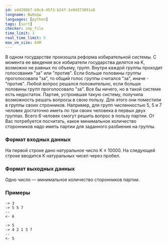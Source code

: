 ```yaml
---
id: a4d20867-b9c4-45f3-b24f-1e9d373891a8
longname: Выборы
languages: [python]
tags: [sort]
checker: cmp_file
time_limit: 1
real_time_limit: 5  
max_vm_size: 64M
---
```



В одном государстве произошла реформа избирательной системы. С момента ее введения все избиратели государства делятся на K, возможно не равных по объему, групп.
Внутри каждой группы проходит голосования "за" или "против". Если больше половины группы проголосовала "за", то общий голос группы считался "за", иначе - "против".
Любой вопрос решался положительно, если больше половины групп проголосовало "за".
Все бы ничего, но в такой системе есть недостаток. Партия, устроившая такую систему, получила возможность решать вопросы в свою пользу. Для этого они поместили в группы своих стронников.
Например, для групп численностью 5, 5 и 7 человек достаточно иметь по три своих человека в первых двух группах. Всего 6 человек смогут решить вопрос в пользу партии.
От Вас потребуется посчитать, какое минимальное количество сторонников надо иметь партии для заданного разбиения на группы.

### Формат входных данных

На первой строке дано натуральное число K ≤ 10000. На следующей строке вводится K натуральных чисел через пробел.

### Формат выходных данных

Одно число — минимальное количество сторонников партии.

### Примеры

```
-> 3
-> 5 5 7
--
<- 6
```

```
-> 5
-> 4 2 1 3 7
--
<- 5
```
